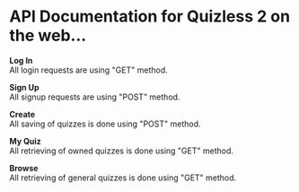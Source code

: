 # API Documentation for Quizless 2 on the web...

**Log In** <br>
All login requests are using "GET" method.

**Sign Up** <br>
All signup requests are using "POST" method.

**Create** <br>
All saving of quizzes is done using "POST" method.

**My Quiz** <br>
All retrieving of owned quizzes is done using "GET" method.

**Browse** <br>
All retrieving of general quizzes is done using "GET" method.
